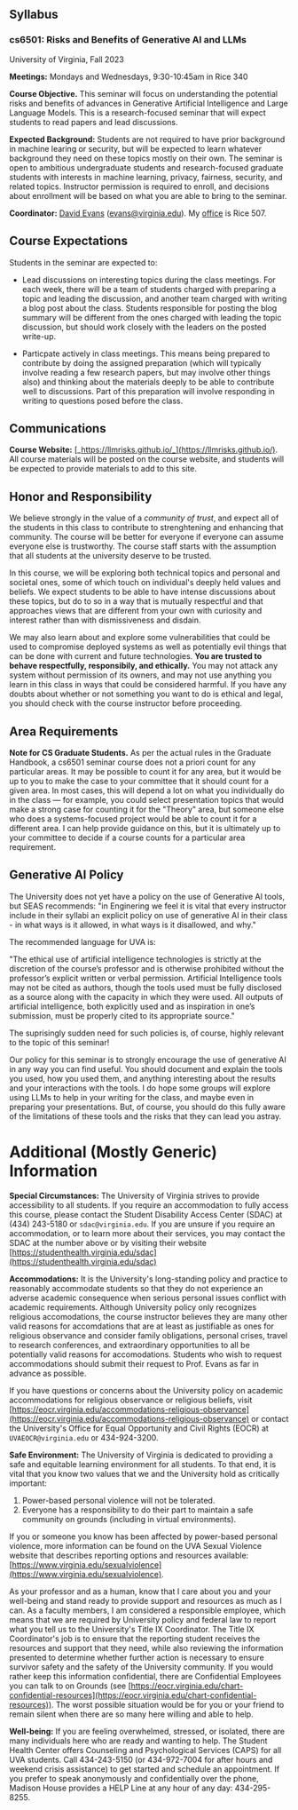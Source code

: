 ## Syllabus

### **cs6501: Risks and Benefits of Generative AI and LLMs**
University of Virginia, Fall 2023

**Meetings:** Mondays and Wednesdays, 9:30-10:45am in Rice 340

**Course Objective.** This seminar will focus on understanding the
  potential risks and benefits of advances in Generative Artificial
  Intelligence and Large Language Models. This is a research-focused
  seminar that will expect students to read papers and lead
  discussions.

**Expected Background:** Students are not required to have prior
background in machine learing or security, but will be expected to
learn whatever background they need on these topics mostly on their
own. The seminar is open to ambitious undergraduate students and
research-focused graduate students with interests in machine learning,
privacy, fairness, security, and related topics. Instructor permission
is required to enroll, and decisions about enrollment will be based on
what you are able to bring to the seminar.

**Coordinator:** [David Evans](http://www.cs.virginia.edu/evans)
  (evans@virginia.edu). My
  [office](http://www.cs.virginia.edu/evans/office) is Rice 507.

## Course Expectations

Students in the seminar are expected to:

- Lead discussions on interesting topics during the class meetings.
  For each week, there will be a team of students charged with
  preparing a topic and leading the discussion, and another team
  charged with writing a blog post about the class. Students
  responsible for posting the blog summary will be different from the
  ones charged with leading the topic discussion, but should work
  closely with the leaders on the posted write-up. 

- Particpate actively in class meetings.  This means being prepared to
  contribute by doing the assigned preparation (which will typically
  involve reading a few research papers, but may involve other things
  also) and thinking about the materials deeply to be able to
  contribute well to discussions. Part of this preparation will
  involve responding in writing to questions posed before the class.

## Communications

**Course Website:**
  [_https://llmrisks.github.io/_](https://llmrisks.github.io/).  All
  course materials will be posted on the course website, and students
  will be expected to provide materials to add to this site. 

## Honor and Responsibility

We believe strongly in the value of a _community of trust_, and expect
all of the students in this class to contribute to strenghtening and
enhancing that community.  The course will be better for everyone if
everyone can assume everyone else is trustworthy. The course staff
starts with the assumption that all students at the university deserve
to be trusted.

In this course, we will be exploring both technical topics and
personal and societal ones, some of which touch on individual's deeply
held values and beliefs. We expect students to be able to have intense
discussions about these topics, but do to so in a way that is mutually
respectful and that approaches views that are different from your own
with curiosity and interest rather than with dismissiveness and
disdain.

We may also learn about and explore some vulnerabilities that could be
used to compromise deployed systems as well as potentially evil things
that can be done with current and future technologies.  **You are
trusted to behave respectfully, responsibily, and ethically.** You may
not attack any system without permission of its owners, and may not
use anything you learn in this class in ways that could be considered
harmful.  If you have any doubts about whether or not something you
want to do is ethical and legal, you should check with the course
instructor before proceeding.

## Area Requirements

**Note for CS Graduate Students.** As per the actual rules in the
Graduate Handbook, a cs6501 seminar course does not a priori count for
any particular areas.  It may be possible to count it for any area,
but it would be up to you to make the case to your committee that it
should count for a given area. In most cases, this will depend a lot
on what you individually do in the class &mdash; for example, you
could select presentation topics that would make a strong case for
counting it for the "Theory" area, but someone else who does a
systems-focused project would be able to count it for a different
area. I can help provide guidance on this, but it is ultimately up to
your committee to decide if a course counts for a particular area
requirement.

## Generative AI Policy

The University does not yet have a policy on the use of Generative AI
tools, but SEAS recommends: "in Enginering we feel it is vital that
every instructor include in their syllabi an explicit policy on use of
generative AI in their class - in what ways is it allowed, in what
ways is it disallowed, and why."

The recommended language for UVA is:

"The ethical use of artificial intelligence technologies is strictly
at the discretion of the course’s professor and is otherwise
prohibited without the professor’s explicit written or verbal
permission. Artificial Intelligence tools may not be cited as authors,
though the tools used must be fully disclosed as a source along with
the capacity in which they were used. All outputs of artificial
intelligence, both explicitly used and as inspiration in one’s
submission, must be properly cited to its appropriate source."

The suprisingly sudden need for such policies is, of course, highly
relevant to the topic of this seminar!

Our policy for this seminar is to strongly encourage the use of
generative AI in any way you can find useful. You should document and
explain the tools you used, how you used them, and anything
interesting about the results and your interactions with the tools. I
do hope some groups will explore using LLMs to help in your writing
for the class, and maybe even in preparing your presentations. But, of
course, you should do this fully aware of the limitations of these
tools and the risks that they can lead you astray.

# Additional (Mostly Generic) Information

**Special Circumstances:** The University of Virginia strives to
  provide accessibility to all students. If you require an
  accommodation to fully access this course, please contact the
  Student Disability Access Center (SDAC) at (434) 243-5180 or
  `sdac@virginia.edu`. If you are unsure if you require an
  accommodation, or to learn more about their services, you may
  contact the SDAC at the number above or by visiting their website
  [https://studenthealth.virginia.edu/sdac](https://studenthealth.virginia.edu/sdac)

**Accommodations:** It is the University's long-standing policy and
  practice to reasonably accommodate students so that they do not
  experience an adverse academic consequence when serious personal
  issues conflict with academic requirements. Although University
  policy only recognizes religious accomodations, the course
  instructor believes they are many other valid reasons for
  accomdations that are at least as justifiable as ones for religious
  observance and consider family obligations, personal crises, travel
  to research conferences, and extraordinary opportunities to all be
  potentially valid reasons for accomodations.  Students who wish to
  request accommodations should submit their request to Prof. Evans as
  far in advance as possible.

If you have questions or concerns about the University policy on
  academic accommodations for religious observance or religious
  beliefs, visit
  [https://eocr.virginia.edu/accommodations-religious-observance](https://eocr.virginia.edu/accommodations-religious-observance)
  or contact the University's Office for Equal Opportunity and Civil
  Rights (EOCR) at `UVAEOCR@virginia.edu` or 434-924-3200.

**Safe Environment:** The University of Virginia is dedicated to
  providing a safe and equitable learning environment for all
  students. To that end, it is vital that you know two values that we
  and the University hold as critically important:
 
  1. Power-based personal violence will not be tolerated. 
  2. Everyone has a responsibility to do their part to maintain a safe community on grounds (including in virtual environments).

If you or someone you know has been affected by power-based personal
violence, more information can be found on the UVA Sexual Violence
website that describes reporting options and resources available:
[https://www.virginia.edu/sexualviolence](https://www.virginia.edu/sexualviolence).
   
As your professor and as a human, know that I care about you and your
well-being and stand ready to provide support and resources as much as
I can. As a faculty members, I am considered a responsible employee,
which means that we are required by University policy and federal law
to report what you tell us to the University's Title IX
Coordinator. The Title IX Coordinator's job is to ensure that the
reporting student receives the resources and support that they need,
while also reviewing the information presented to determine whether
further action is necessary to ensure survivor safety and the safety
of the University community. If you would rather keep this information
confidential, there are Confidential Employees you can talk to on
Grounds (see
[https://eocr.virginia.edu/chart-confidential-resources](https://eocr.virginia.edu/chart-confidential-resources)). The
worst possible situation would be for you or your friend to remain
silent when there are so many here willing and able to help.

**Well-being:** If you are feeling overwhelmed, stressed, or isolated,
there are many individuals here who are ready and wanting to help. The
Student Health Center offers Counseling and Psychological Services
(CAPS) for all UVA students. Call 434-243-5150 (or 434-972-7004 for
after hours and weekend crisis assistance) to get started and schedule
an appointment. If you prefer to speak anonymously and confidentially
over the phone, Madison House provides a HELP Line at any hour of any
day: 434-295-8255.






